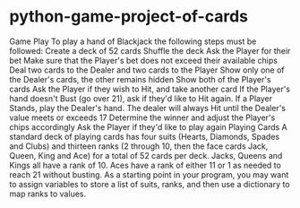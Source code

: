# python-game-project-of-cards
Game Play To play a hand of Blackjack the following steps must be followed:  Create a deck of 52 cards Shuffle the deck Ask the Player for their bet Make sure that the Player's bet does not exceed their available chips Deal two cards to the Dealer and two cards to the Player Show only one of the Dealer's cards, the other remains hidden Show both of the Player's cards Ask the Player if they wish to Hit, and take another card If the Player's hand doesn't Bust (go over 21), ask if they'd like to Hit again. If a Player Stands, play the Dealer's hand. The dealer will always Hit until the Dealer's value meets or exceeds 17 Determine the winner and adjust the Player's chips accordingly Ask the Player if they'd like to play again Playing Cards A standard deck of playing cards has four suits (Hearts, Diamonds, Spades and Clubs) and thirteen ranks (2 through 10, then the face cards Jack, Queen, King and Ace) for a total of 52 cards per deck. Jacks, Queens and Kings all have a rank of 10. Aces have a rank of either 11 or 1 as needed to reach 21 without busting. As a starting point in your program, you may want to assign variables to store a list of suits, ranks, and then use a dictionary to map ranks to values.
